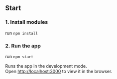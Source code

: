 ## Start 
  
### 1. Install modules  
run `npm install`


### 2. Run the app  
run `npm start`

Runs the app in the development mode.<br>
Open [http://localhost:3000](http://localhost:3000) to view it in the browser.

